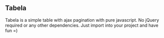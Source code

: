 ## Tabela
Tabela is a simple table with ajax pagination with pure javascript. No jQuery required or any other dependencies. Just import into your project and have fun =)